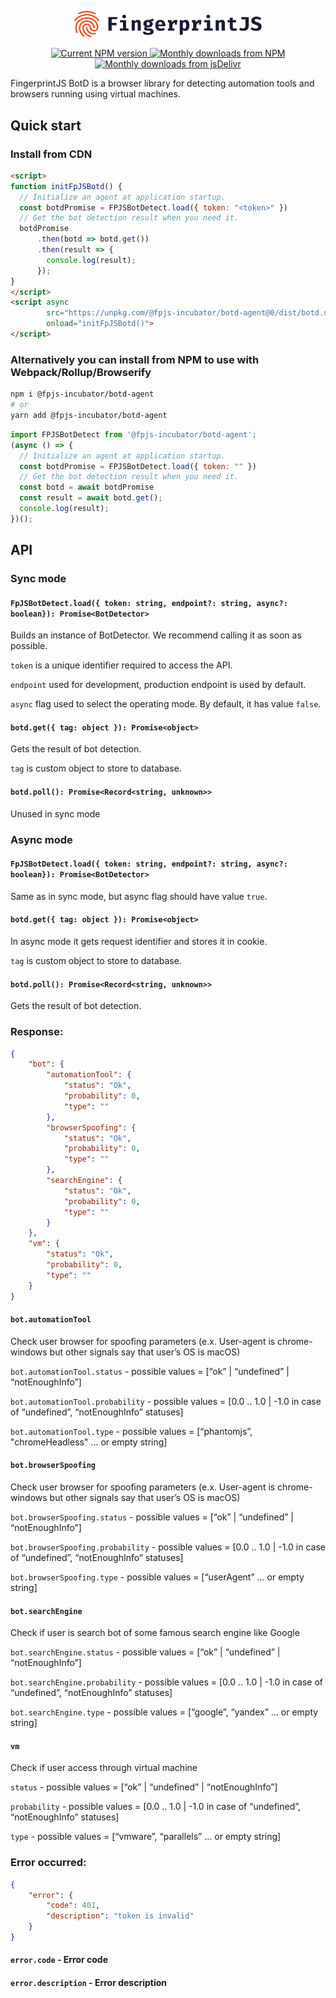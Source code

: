 <p align="center">
  <a href="https://fingerprintjs.com">
    <img src="resources/logo.svg" alt="FingerprintJS" width="312px" />
  </a>
</p>
<p align="center">
  <a href="https://www.npmjs.com/package/@fpjs-incubator/botd-agent">
    <img src="https://img.shields.io/npm/v/@fpjs-incubator/botd-agent.svg" alt="Current NPM version">
  </a>
  <a href="https://www.npmjs.com/package/@fpjs-incubator/botd-agent">
    <img src="https://img.shields.io/npm/dm/@fpjs-incubator/botd-agent.svg" alt="Monthly downloads from NPM">
  </a>
  <a href="https://www.jsdelivr.com/package/npm/@fpjs-incubator/botd-agent">
    <img src="https://img.shields.io/jsdelivr/npm/hm/@fpjs-incubator/botd-agent.svg" alt="Monthly downloads from jsDelivr">
  </a>
</p>

FingerprintJS BotD is a browser library for detecting automation tools and browsers running using virtual machines.

## Quick start

### Install from CDN

```html
<script>
function initFpJSBotd() {
  // Initialize an agent at application startup.
  const botdPromise = FPJSBotDetect.load({ token: "<token>" })
  // Get the bot detection result when you need it.
  botdPromise
      .then(botd => botd.get())
      .then(result => {
        console.log(result);
      });
}
</script>
<script async 
        src="https://unpkg.com/@fpjs-incubator/botd-agent@0/dist/botd.umd.min.js" 
        onload="initFpJSBotd()">
</script>
```

### Alternatively you can install from NPM to use with Webpack/Rollup/Browserify

```bash
npm i @fpjs-incubator/botd-agent
# or
yarn add @fpjs-incubator/botd-agent
```

```js
import FPJSBotDetect from '@fpjs-incubator/botd-agent';
(async () => {
  // Initialize an agent at application startup.
  const botdPromise = FPJSBotDetect.load({ token: "" })
  // Get the bot detection result when you need it.
  const botd = await botdPromise
  const result = await botd.get();
  console.log(result);
})();
```

## API

### Sync mode

#### `FpJSBotDetect.load({ token: string, endpoint?: string, async?: boolean}): Promise<BotDetector>`

Builds an instance of BotDetector. We recommend calling it as soon as possible.

`token` is a unique identifier required to access the API.

`endpoint` used for development, production endpoint is used by default.

`async` flag used to select the operating mode. By default, it has value `false`.

#### `botd.get({ tag: object }): Promise<object>`

Gets the result of bot detection.

`tag` is custom object to store to database.

#### `botd.poll(): Promise<Record<string, unknown>>`

Unused in sync mode

### Async mode

#### `FpJSBotDetect.load({ token: string, endpoint?: string, async?: boolean}): Promise<BotDetector>`

Same as in sync mode, but async flag should have value `true`.

#### `botd.get({ tag: object }): Promise<object>`

In async mode it gets request identifier and stores it in cookie.

`tag` is custom object to store to database.

#### `botd.poll(): Promise<Record<string, unknown>>`

Gets the result of bot detection.

### Response:

```json
{
    "bot": {
        "automationTool": {
            "status": "Ok",
            "probability": 0,
            "type": ""
        },
        "browserSpoofing": {
            "status": "Ok",
            "probability": 0,
            "type": ""
        },
        "searchEngine": {
            "status": "Ok",
            "probability": 0,
            "type": ""
        }
    },
    "vm": {
        "status": "Ok",
        "probability": 0,
        "type": ""
    }
}
```

#### `bot.automationTool`

Check user browser for spoofing parameters (e.x. User-agent is chrome-windows but other signals say that user’s OS is macOS)

`bot.automationTool.status` - possible values = [“ok” | “undefined” | “notEnoughInfo”]

`bot.automationTool.probability` - possible values = [0.0 .. 1.0 | -1.0 in case of “undefined”, “notEnoughInfo” statuses]

`bot.automationTool.type` - possible values = [“phantomjs”, "chromeHeadless" ... or empty string]

#### `bot.browserSpoofing`

Check user browser for spoofing parameters (e.x. User-agent is chrome-windows but other signals say that user’s OS is macOS)

`bot.browserSpoofing.status` - possible values = [“ok” | “undefined” | “notEnoughInfo”]

`bot.browserSpoofing.probability` - possible values = [0.0 .. 1.0 | -1.0 in case of “undefined”, “notEnoughInfo” statuses]

`bot.browserSpoofing.type` - possible values = [“userAgent” ... or empty string]

#### `bot.searchEngine`

Check if user is search bot of some famous search engine like Google

`bot.searchEngine.status` - possible values = [“ok” | “undefined” | “notEnoughInfo”]

`bot.searchEngine.probability` - possible values = [0.0 .. 1.0 | -1.0 in case of “undefined”, “notEnoughInfo” statuses]

`bot.searchEngine.type` - possible values = [“google”, “yandex” … or empty string]

#### `vm`

Check if user access through virtual machine

`status` - possible values = [“ok” | “undefined” | “notEnoughInfo”]

`probability` - possible values = [0.0 .. 1.0 | -1.0 in case of “undefined”, “notEnoughInfo” statuses]

`type` - possible values = [“vmware”, “parallels” … or empty string]

### Error occurred:

```json
{
    "error": {
        "code": 401,
        "description": "token is invalid"
    }
}
```

#### `error.code` - Error code

#### `error.description` - Error description
